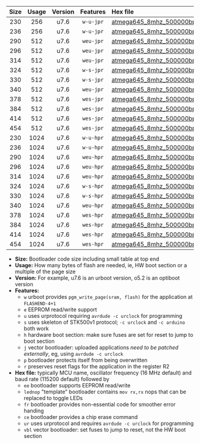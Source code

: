|Size|Usage|Version|Features|Hex file|
|:-:|:-:|:-:|:-:|:--|
|230|256|u7.6|`w-u-jpr`|[atmega645_8mhz_500000bps_ur_vbl.hex](https://raw.githubusercontent.com/stefanrueger/urboot/main/bootloaders/atmega645/fcpu_8mhz/500000_bps/atmega645_8mhz_500000bps_ur_vbl.hex)|
|236|256|u7.6|`w-u-jpr`|[atmega645_8mhz_500000bps_lednop_ur_vbl.hex](https://raw.githubusercontent.com/stefanrueger/urboot/main/bootloaders/atmega645/fcpu_8mhz/500000_bps/atmega645_8mhz_500000bps_lednop_ur_vbl.hex)|
|290|512|u7.6|`weu-jpr`|[atmega645_8mhz_500000bps_ee_ur_vbl.hex](https://raw.githubusercontent.com/stefanrueger/urboot/main/bootloaders/atmega645/fcpu_8mhz/500000_bps/atmega645_8mhz_500000bps_ee_ur_vbl.hex)|
|296|512|u7.6|`weu-jpr`|[atmega645_8mhz_500000bps_ee_lednop_ur_vbl.hex](https://raw.githubusercontent.com/stefanrueger/urboot/main/bootloaders/atmega645/fcpu_8mhz/500000_bps/atmega645_8mhz_500000bps_ee_lednop_ur_vbl.hex)|
|314|512|u7.6|`weu-jpr`|[atmega645_8mhz_500000bps_ee_lednop_fr_ur_vbl.hex](https://raw.githubusercontent.com/stefanrueger/urboot/main/bootloaders/atmega645/fcpu_8mhz/500000_bps/atmega645_8mhz_500000bps_ee_lednop_fr_ur_vbl.hex)|
|324|512|u7.6|`w-s-jpr`|[atmega645_8mhz_500000bps_vbl.hex](https://raw.githubusercontent.com/stefanrueger/urboot/main/bootloaders/atmega645/fcpu_8mhz/500000_bps/atmega645_8mhz_500000bps_vbl.hex)|
|330|512|u7.6|`w-s-jpr`|[atmega645_8mhz_500000bps_lednop_vbl.hex](https://raw.githubusercontent.com/stefanrueger/urboot/main/bootloaders/atmega645/fcpu_8mhz/500000_bps/atmega645_8mhz_500000bps_lednop_vbl.hex)|
|340|512|u7.6|`weu-jpr`|[atmega645_8mhz_500000bps_ee_lednop_fr_ce_ur_vbl.hex](https://raw.githubusercontent.com/stefanrueger/urboot/main/bootloaders/atmega645/fcpu_8mhz/500000_bps/atmega645_8mhz_500000bps_ee_lednop_fr_ce_ur_vbl.hex)|
|378|512|u7.6|`wes-jpr`|[atmega645_8mhz_500000bps_ee_vbl.hex](https://raw.githubusercontent.com/stefanrueger/urboot/main/bootloaders/atmega645/fcpu_8mhz/500000_bps/atmega645_8mhz_500000bps_ee_vbl.hex)|
|384|512|u7.6|`wes-jpr`|[atmega645_8mhz_500000bps_ee_lednop_vbl.hex](https://raw.githubusercontent.com/stefanrueger/urboot/main/bootloaders/atmega645/fcpu_8mhz/500000_bps/atmega645_8mhz_500000bps_ee_lednop_vbl.hex)|
|414|512|u7.6|`wes-jpr`|[atmega645_8mhz_500000bps_ee_lednop_fr_vbl.hex](https://raw.githubusercontent.com/stefanrueger/urboot/main/bootloaders/atmega645/fcpu_8mhz/500000_bps/atmega645_8mhz_500000bps_ee_lednop_fr_vbl.hex)|
|454|512|u7.6|`wes-jpr`|[atmega645_8mhz_500000bps_ee_lednop_fr_ce_vbl.hex](https://raw.githubusercontent.com/stefanrueger/urboot/main/bootloaders/atmega645/fcpu_8mhz/500000_bps/atmega645_8mhz_500000bps_ee_lednop_fr_ce_vbl.hex)|
|230|1024|u7.6|`w-u-hpr`|[atmega645_8mhz_500000bps_ur.hex](https://raw.githubusercontent.com/stefanrueger/urboot/main/bootloaders/atmega645/fcpu_8mhz/500000_bps/atmega645_8mhz_500000bps_ur.hex)|
|236|1024|u7.6|`w-u-hpr`|[atmega645_8mhz_500000bps_lednop_ur.hex](https://raw.githubusercontent.com/stefanrueger/urboot/main/bootloaders/atmega645/fcpu_8mhz/500000_bps/atmega645_8mhz_500000bps_lednop_ur.hex)|
|290|1024|u7.6|`weu-hpr`|[atmega645_8mhz_500000bps_ee_ur.hex](https://raw.githubusercontent.com/stefanrueger/urboot/main/bootloaders/atmega645/fcpu_8mhz/500000_bps/atmega645_8mhz_500000bps_ee_ur.hex)|
|296|1024|u7.6|`weu-hpr`|[atmega645_8mhz_500000bps_ee_lednop_ur.hex](https://raw.githubusercontent.com/stefanrueger/urboot/main/bootloaders/atmega645/fcpu_8mhz/500000_bps/atmega645_8mhz_500000bps_ee_lednop_ur.hex)|
|314|1024|u7.6|`weu-hpr`|[atmega645_8mhz_500000bps_ee_lednop_fr_ur.hex](https://raw.githubusercontent.com/stefanrueger/urboot/main/bootloaders/atmega645/fcpu_8mhz/500000_bps/atmega645_8mhz_500000bps_ee_lednop_fr_ur.hex)|
|324|1024|u7.6|`w-s-hpr`|[atmega645_8mhz_500000bps.hex](https://raw.githubusercontent.com/stefanrueger/urboot/main/bootloaders/atmega645/fcpu_8mhz/500000_bps/atmega645_8mhz_500000bps.hex)|
|330|1024|u7.6|`w-s-hpr`|[atmega645_8mhz_500000bps_lednop.hex](https://raw.githubusercontent.com/stefanrueger/urboot/main/bootloaders/atmega645/fcpu_8mhz/500000_bps/atmega645_8mhz_500000bps_lednop.hex)|
|340|1024|u7.6|`weu-hpr`|[atmega645_8mhz_500000bps_ee_lednop_fr_ce_ur.hex](https://raw.githubusercontent.com/stefanrueger/urboot/main/bootloaders/atmega645/fcpu_8mhz/500000_bps/atmega645_8mhz_500000bps_ee_lednop_fr_ce_ur.hex)|
|378|1024|u7.6|`wes-hpr`|[atmega645_8mhz_500000bps_ee.hex](https://raw.githubusercontent.com/stefanrueger/urboot/main/bootloaders/atmega645/fcpu_8mhz/500000_bps/atmega645_8mhz_500000bps_ee.hex)|
|384|1024|u7.6|`wes-hpr`|[atmega645_8mhz_500000bps_ee_lednop.hex](https://raw.githubusercontent.com/stefanrueger/urboot/main/bootloaders/atmega645/fcpu_8mhz/500000_bps/atmega645_8mhz_500000bps_ee_lednop.hex)|
|414|1024|u7.6|`wes-hpr`|[atmega645_8mhz_500000bps_ee_lednop_fr.hex](https://raw.githubusercontent.com/stefanrueger/urboot/main/bootloaders/atmega645/fcpu_8mhz/500000_bps/atmega645_8mhz_500000bps_ee_lednop_fr.hex)|
|454|1024|u7.6|`wes-hpr`|[atmega645_8mhz_500000bps_ee_lednop_fr_ce.hex](https://raw.githubusercontent.com/stefanrueger/urboot/main/bootloaders/atmega645/fcpu_8mhz/500000_bps/atmega645_8mhz_500000bps_ee_lednop_fr_ce.hex)|

- **Size:** Bootloader code size including small table at top end
- **Usage:** How many bytes of flash are needed, ie, HW boot section or a multiple of the page size
- **Version:** For example, u7.6 is an urboot version, o5.2 is an optiboot version
- **Features:**
  + `w` urboot provides `pgm_write_page(sram, flash)` for the application at `FLASHEND-4+1`
  + `e` EEPROM read/write support
  + `u` uses urprotocol requiring `avrdude -c urclock` for programming
  + `s` uses skeleton of STK500v1 protocol; `-c urclock` and `-c arduino` both work
  + `h` hardware boot section: make sure fuses are set for reset to jump to boot section
  + `j` vector bootloader: uploaded applications *need to be patched externally*, eg, using `avrdude -c urclock`
  + `p` bootloader protects itself from being overwritten
  + `r` preserves reset flags for the application in the register R2
- **Hex file:** typically MCU name, oscillator frequency (16 MHz default) and baud rate (115200 default) followed by
  + `ee` bootloader supports EEPROM read/write
  + `lednop` "template" bootloader contains `mov rx,rx` nops that can be replaced to toggle LEDs
  + `fr` bootloader provides non-essential code for smoother error handing
  + `ce` bootloader provides a chip erase command
  + `ur` uses urprotocol and requires `avrdude -c urclock` for programming
  + `vbl` vector bootloader: set fuses to jump to reset, not the HW boot section
